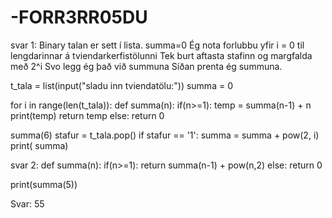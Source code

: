 # -FORR3RR05DU

svar 1:
Binary talan er sett í lista.
summa=0
Ég nota forlubbu yfir i = 0 til lengdarinnar á tviendarkerfistölunni 
	Tek burt aftasta stafinn og margfalda með 2^i
	Svo legg ég það við summuna
Síðan prenta ég summuna.

 t_tala = list(input("sladu inn tviendatölu:"))
summa = 0
 
for i in range(len(t_tala)):
def summa(n):
    if(n>=1):
      temp = summa(n-1) + n
      print(temp)
      return temp
    else:
        return 0
 
summa(6)
    stafur = t_tala.pop()
    if stafur == '1':
        summa = summa + pow(2, i)
print( summa)

svar 2:
def summa(n):
    if(n>=1):
      return summa(n-1) + pow(n,2)
    else:
        return 0
 
    
print(summa(5))

Svar:
55
